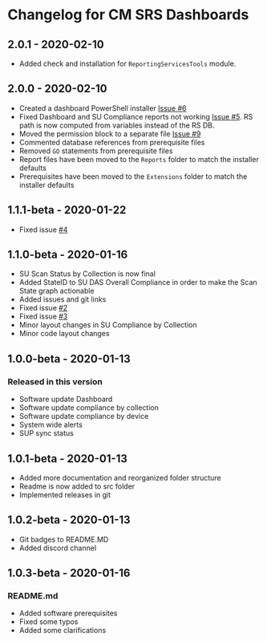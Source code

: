 # Changelog for CM SRS Dashboards

## 2.0.1 - 2020-02-10

* Added check and installation for `ReportingServicesTools` module.

## 2.0.0 - 2020-02-10

* Created a dashboard PowerShell installer [Issue #6](#6)
* Fixed Dashboard and SU Compliance reports not working [Issue #5](#5). RS path is now computed from variables instead of the RS DB.
* Moved the permission block to a separate file [Issue #9](#9)
* Commented database references from prerequisite files
* Removed `GO` statements from prerequisite files
* Report files have been moved to the `Reports` folder to match the installer defaults
* Prerequisites have been moved to the `Extensions` folder to match the installer defaults

## 1.1.1-beta - 2020-01-22

* Fixed issue [#4](#4)

## 1.1.0-beta - 2020-01-16

* SU Scan Status by Collection is now final
* Added StateID to SU DAS Overall Compliance in order to make the Scan State graph actionable
* Added issues and git links
* Fixed issue [#2](https://github.com/SCCM-Zone/CM-SRS-Dashboards/issues/2)
* Fixed issue [#3](https://github.com/SCCM-Zone/CM-SRS-Dashboards/issues/3)
* Minor layout changes in SU Compliance by Collection
* Minor code layout changes

## 1.0.0-beta - 2020-01-13

### Released in this version

* Software update Dashboard
* Software update compliance by collection
* Software update compliance by device
* System wide alerts
* SUP sync status

## 1.0.1-beta - 2020-01-13

* Added more documentation and reorganized folder structure
* Readme is now added to src folder
* Implemented releases in git

## 1.0.2-beta - 2020-01-13

* Git badges to README.MD
* Added discord channel

## 1.0.3-beta - 2020-01-16

### README.md

* Added software prerequisites
* Fixed some typos
* Added some clarifications

